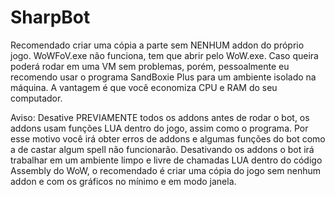 # SharpBot

Recomendado criar uma cópia a parte sem NENHUM addon do próprio jogo. WoWFoV.exe não funciona, tem que abrir pelo WoW.exe.
Caso queira poderá rodar em uma VM sem problemas, porém, pessoalmente eu recomendo usar o programa SandBoxie Plus para um ambiente isolado na máquina.
A vantagem é que você economiza CPU e RAM do seu computador.

Aviso: Desative PREVIAMENTE todos os addons antes de rodar o bot, os addons usam funções LUA dentro do jogo, assim como o programa.
Por esse motivo você irá obter erros de addons e algumas funções do bot como a de castar algum spell não funcionarão.
Desativando os addons o bot irá trabalhar em um ambiente limpo e livre de chamadas LUA dentro do código Assembly do WoW, o recomendado é criar uma cópia do jogo sem nenhum addon e com os gráficos no mínimo e em modo janela.
